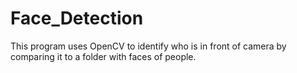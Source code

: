 # Face_Detection
This program uses OpenCV to identify who is in front of camera by comparing it to a folder with faces of people.
